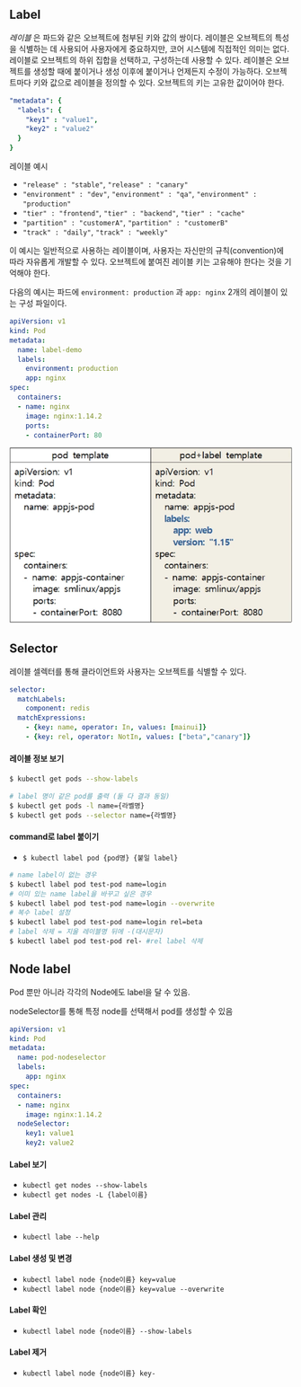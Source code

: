 ## Label

*레이블* 은 파드와 같은 오브젝트에 첨부된 키와 값의 쌍이다. 레이블은 오브젝트의 특성을 식별하는 데 사용되어 사용자에게 중요하지만, 코어 시스템에 직접적인 의미는 없다. 레이블로 오브젝트의 하위 집합을 선택하고, 구성하는데 사용할 수 있다. 레이블은 오브젝트를 생성할 때에 붙이거나 생성 이후에 붙이거나 언제든지 수정이 가능하다. 오브젝트마다 키와 값으로 레이블을 정의할 수 있다. 오브젝트의 키는 고유한 값이어야 한다.

```yaml
"metadata": {
  "labels": {
    "key1" : "value1",
    "key2" : "value2"
  }
}
```

레이블 예시

- `"release" : "stable"`, `"release" : "canary"`
- `"environment" : "dev"`, `"environment" : "qa"`, `"environment" : "production"`
- `"tier" : "frontend"`, `"tier" : "backend"`, `"tier" : "cache"`
- `"partition" : "customerA"`, `"partition" : "customerB"`
- `"track" : "daily"`, `"track" : "weekly"`

이 예시는 일반적으로 사용하는 레이블이며, 사용자는 자신만의 규칙(convention)에 따라 자유롭게 개발할 수 있다. 오브젝트에 붙여진 레이블 키는 고유해야 한다는 것을 기억해야 한다.

다음의 예시는 파드에 `environment: production` 과 `app: nginx` 2개의 레이블이 있는 구성 파일이다.

```yaml
apiVersion: v1
kind: Pod
metadata:
  name: label-demo
  labels:
    environment: production
    app: nginx
spec:
  containers:
  - name: nginx
    image: nginx:1.14.2
    ports:
    - containerPort: 80
```

![label](./img/label.png)

## Selector

레이블 셀렉터를 통해 클라이언트와 사용자는 오브젝트를 식별할 수 있다.

```yaml
selector:
  matchLabels:
    component: redis
  matchExpressions:
    - {key: name, operator: In, values: [mainui]}
    - {key: rel, operator: NotIn, values: ["beta","canary"]}
```



#### 레이블 정보 보기

```bash
$ kubectl get pods --show-labels
```

```bash
# label 명이 같은 pod를 출력 (둘 다 결과 동일)
$ kubectl get pods -l name={라벨명}
$ kubectl get pods --selector name={라벨명}
```



#### command로 label 붙이기

* `$ kubectl label pod {pod명} {붙일 label}`

```bash
# name label이 없는 경우
$ kubectl label pod test-pod name=login
# 이미 있는 name label을 바꾸고 싶은 경우
$ kubectl label pod test-pod name=login --overwrite
# 복수 label 설정
$ kubectl label pod test-pod name=login rel=beta
# label 삭제 = 지울 레이블명 뒤에 -(대시문자)
$ kubectl label pod test-pod rel- #rel label 삭제
```



## Node label

Pod 뿐만 아니라 각각의 Node에도 label을 달 수 있음.

nodeSelector를 통해 특정 node를 선택해서 pod를 생성할 수 있음

```yaml
apiVersion: v1
kind: Pod
metadata:
  name: pod-nodeselector
  labels:
    app: nginx
spec:
  containers:
  - name: nginx
    image: nginx:1.14.2
  nodeSelector:
    key1: value1
    key2: value2
```

#### Label 보기

* `kubectl get nodes --show-labels`
* `kubectl get nodes -L {label이름}`

#### Label 관리

* `kubectl labe --help`

#### Label 생성 및 변경

* `kubectl label node {node이름} key=value`
* `kubectl label node {node이름} key=value --overwrite`

#### Label 확인

* `kubectl label node {node이름} --show-labels`

#### Label 제거

* `kubectl label node {node이름} key-`

